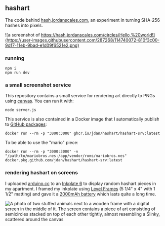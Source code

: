## hashart

The code behind [hash.jordanscales.com](https://hash.jordanscales.com), an experiment in turning SHA-256 hashes into pixels.

![a screenshot of https://hash.jordanscales.com/circles/Hello,%20world!](https://user-images.githubusercontent.com/287268/114740072-810f3c00-9d17-11eb-9bad-e1d09f6521e2.png)

### running

```
npm i
npm run dev
```

### a small screenshot service

This repository contains a small service for rendering art directly to PNGs using [canvas](https://www.npmjs.com/package/canvas). You can run it with:

```
node server.js
```

This service is also contained in a Docker image that I automatically publish to [GitHub packages](https://github.com/jdan/hashart/packages/728823):

```
docker run --rm -p "3000:3000" ghcr.io/jdan/hashart/hashart-srv:latest
```

To be able to use the "mario" piece:

```
docker run --rm -p "3000:3000" -v "/path/to/mariobros.nes:/app/vendor/roms/mariobros.nes" docker.pkg.github.com/jdan/hashart/hashart-srv:latest
```

### rendering hashart on screens

I uploaded [arduino.cc](/arduino.cc) to an [Inkplate 6](https://inkplate.io/) to display random
hashart pieces in my apartment. I framed my inkplate using [Level Frames](https://www.levelframes.com/frames/new?width=5.25&height=4) (5 1/4" x 4" with 1 1/2" matting) and gave it a [2000mAh battery](https://www.adafruit.com/product/2011) which lasts quite a long time.

![A photo of two stuffed animals next to a wooden frame with a digital screen in the middle of it. The screen contains a piece of art consisting of semicircles stacked on top of each other tightly, almost resembling a Slinky, scattered around the canvas](https://user-images.githubusercontent.com/287268/119571180-0a864500-bd7f-11eb-8e04-f039b8b98c04.png)
